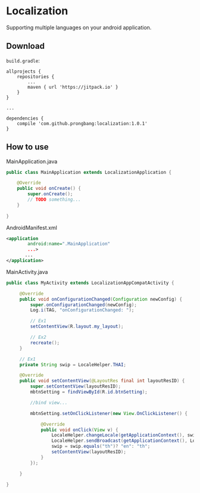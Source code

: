 # Localization

Supporting multiple languages on your android application.

## Download

```build.gradle```:
```
allprojects {
    repositories {
        ...
        maven { url 'https://jitpack.io' }
    }
}

...

dependencies {
    compile 'com.github.prongbang:localization:1.0.1'
}
```

## How to use

MainApplication.java
```java
public class MainApplication extends LocalizationApplication {

    @Override
    public void onCreate() {
        super.onCreate();
        // TODO something...
    }
    
}
```

AndroidManifest.xml
```xml
<application
        android:name=".MainApplication"
        ...>
       ...
</application>
```

MainActivity.java
```java
public class MyActivity extends LocalizationAppCompatActivity {

     @Override
     public void onConfigurationChanged(Configuration newConfig) {
         super.onConfigurationChanged(newConfig);
         Log.i(TAG, "onConfigurationChanged: ");

         // Ex1
         setContentView(R.layout.my_layout);

         // Ex2
         recreate();
     }

     // Ex1
     private String swip = LocaleHelper.THAI;

     @Override
     public void setContentView(@LayoutRes final int layoutResID) {
         super.setContentView(layoutResID);
         mbtnSetting = findViewById(R.id.btnSetting);

         //bind view...

         mbtnSetting.setOnClickListener(new View.OnClickListener() {

             @Override
             public void onClick(View v) {
                 LocaleHelper.changeLocale(getApplicationContext(), swip);
                 LocaleHelper.sendBroadcast(getApplicationContext(), LocaleHelper.changeLocale(getApplicationContext(), swip));
                 swip = swip.equals("th")? "en": "th";
                 setContentView(layoutResID);
             }
         });

     }

}

```
